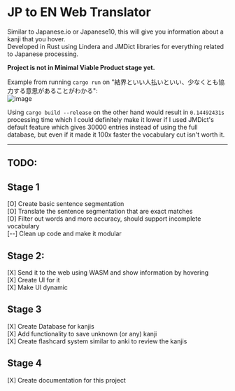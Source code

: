 # JP to EN Web Translator

Similar to Japanese.io or Japanese10, this will give you information about a kanji that you hover. 
</br>
Developed in Rust using Lindera and JMDict libraries for everything related to Japanese processing.

<b>Project is not in Minimal Viable Product stage yet.</b>

Example from running `cargo run` on "結界といい人払いといい、少なくとも協力する意思があることがわかる": </br>
![image](https://user-images.githubusercontent.com/83165406/216344535-48f6a723-816c-49c8-a0fa-3eda1e3947a3.png)

Using `cargo build --release` on the other hand would result in `0.14492431s` processing time which I could definitely make it lower if I used JMDict's default feature which gives 30000 entries instead of using the full database, but even if it made it 100x faster the vocabulary cut isn't worth it.


---
## TODO:
## **Stage 1**
[O] Create basic sentence segmentation </br>
[O] Translate the sentence segmentation that are exact matches </br>
[O] Filter out words and more accuracy, should support incomplete vocabulary </br>
[--] Clean up code and make it modular </br>
## **Stage 2:**
[X] Send it to the web using WASM and show information by hovering </br>
[X] Create UI for it </br>
[X] Make UI dynamic </br>
## **Stage 3**
[X] Create Database for kanjis </br>
[X] Add functionality to save unknown (or any) kanji </br>
[X] Create flashcard system similar to anki to review the kanjis

## **Stage 4**
[X] Create documentation for this project </br>
